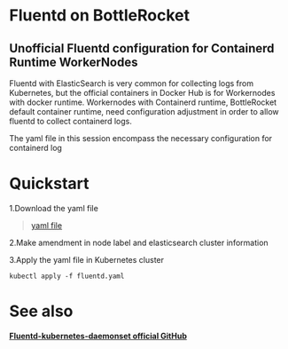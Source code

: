# **Fluentd on BottleRocket** #

## Unofficial Fluentd configuration for Containerd Runtime WorkerNodes ##

Fluentd with ElasticSearch is very common for collecting logs from Kubernetes, but the official containers in Docker Hub is for Workernodes with docker runtime. Workernodes with Containerd runtime, BottleRocket default container runtime, need configuration adjustment in order to allow fluentd to collect containerd logs. 

The yaml file in this session encompass the necessary configuration for containerd log


# Quickstart


1.Download the yaml file
> [yaml file](https://raw.githubusercontent.com/jeanbaptisteng/bottlerocket-cloudformation/master/plugins/Fluentd/fluentd.yaml)


2.Make amendment in node label and elasticsearch cluster information


3.Apply the yaml file in Kubernetes cluster


`kubectl apply -f fluentd.yaml`


# See also

[**Fluentd-kubernetes-daemonset official GitHub**](https://github.com/fluent/fluentd-kubernetes-daemonset)

